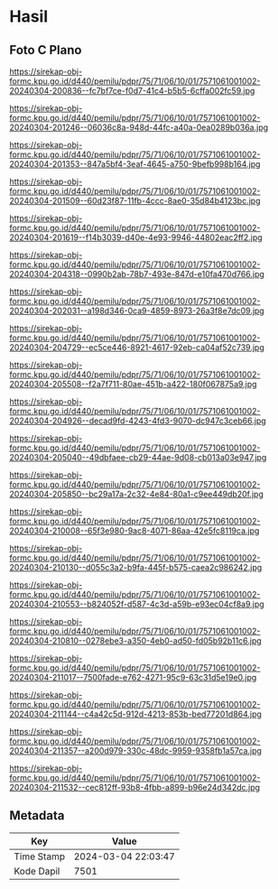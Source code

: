 # Hasil

## Foto C Plano

https://sirekap-obj-formc.kpu.go.id/d440/pemilu/pdpr/75/71/06/10/01/7571061001002-20240304-200836--fc7bf7ce-f0d7-41c4-b5b5-6cffa002fc59.jpg

https://sirekap-obj-formc.kpu.go.id/d440/pemilu/pdpr/75/71/06/10/01/7571061001002-20240304-201246--06036c8a-948d-44fc-a40a-0ea0289b036a.jpg

https://sirekap-obj-formc.kpu.go.id/d440/pemilu/pdpr/75/71/06/10/01/7571061001002-20240304-201353--847a5bf4-3eaf-4645-a750-9befb998b164.jpg

https://sirekap-obj-formc.kpu.go.id/d440/pemilu/pdpr/75/71/06/10/01/7571061001002-20240304-201509--60d23f87-11fb-4ccc-8ae0-35d84b4123bc.jpg

https://sirekap-obj-formc.kpu.go.id/d440/pemilu/pdpr/75/71/06/10/01/7571061001002-20240304-201619--f14b3039-d40e-4e93-9946-44802eac2ff2.jpg

https://sirekap-obj-formc.kpu.go.id/d440/pemilu/pdpr/75/71/06/10/01/7571061001002-20240304-204318--0990b2ab-78b7-493e-847d-e10fa470d766.jpg

https://sirekap-obj-formc.kpu.go.id/d440/pemilu/pdpr/75/71/06/10/01/7571061001002-20240304-202031--a198d346-0ca9-4859-8973-26a3f8e7dc09.jpg

https://sirekap-obj-formc.kpu.go.id/d440/pemilu/pdpr/75/71/06/10/01/7571061001002-20240304-204729--ec5ce446-8921-4617-92eb-ca04af52c739.jpg

https://sirekap-obj-formc.kpu.go.id/d440/pemilu/pdpr/75/71/06/10/01/7571061001002-20240304-205508--f2a7f711-80ae-451b-a422-180f067875a9.jpg

https://sirekap-obj-formc.kpu.go.id/d440/pemilu/pdpr/75/71/06/10/01/7571061001002-20240304-204926--decad9fd-4243-4fd3-9070-dc947c3ceb66.jpg

https://sirekap-obj-formc.kpu.go.id/d440/pemilu/pdpr/75/71/06/10/01/7571061001002-20240304-205040--49dbfaee-cb29-44ae-9d08-cb013a03e947.jpg

https://sirekap-obj-formc.kpu.go.id/d440/pemilu/pdpr/75/71/06/10/01/7571061001002-20240304-205850--bc29a17a-2c32-4e84-80a1-c9ee449db20f.jpg

https://sirekap-obj-formc.kpu.go.id/d440/pemilu/pdpr/75/71/06/10/01/7571061001002-20240304-210008--65f3e980-9ac8-4071-86aa-42e5fc8119ca.jpg

https://sirekap-obj-formc.kpu.go.id/d440/pemilu/pdpr/75/71/06/10/01/7571061001002-20240304-210130--d055c3a2-b9fa-445f-b575-caea2c986242.jpg

https://sirekap-obj-formc.kpu.go.id/d440/pemilu/pdpr/75/71/06/10/01/7571061001002-20240304-210553--b824052f-d587-4c3d-a59b-e93ec04cf8a9.jpg

https://sirekap-obj-formc.kpu.go.id/d440/pemilu/pdpr/75/71/06/10/01/7571061001002-20240304-210810--0278ebe3-a350-4eb0-ad50-fd05b92b11c6.jpg

https://sirekap-obj-formc.kpu.go.id/d440/pemilu/pdpr/75/71/06/10/01/7571061001002-20240304-211017--7500fade-e762-4271-95c9-63c31d5e19e0.jpg

https://sirekap-obj-formc.kpu.go.id/d440/pemilu/pdpr/75/71/06/10/01/7571061001002-20240304-211144--c4a42c5d-912d-4213-853b-bed77201d864.jpg

https://sirekap-obj-formc.kpu.go.id/d440/pemilu/pdpr/75/71/06/10/01/7571061001002-20240304-211357--a200d979-330c-48dc-9959-9358fb1a57ca.jpg

https://sirekap-obj-formc.kpu.go.id/d440/pemilu/pdpr/75/71/06/10/01/7571061001002-20240304-211532--cec812ff-93b8-4fbb-a899-b96e24d342dc.jpg


## Metadata

| Key        | Value               |
| ---------- | ------------------- |
| Time Stamp | 2024-03-04 22:03:47 |
| Kode Dapil | 7501                |



